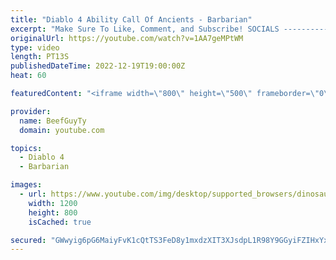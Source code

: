 ```yaml
---
title: "Diablo 4 Ability Call Of Ancients - Barbarian"
excerpt: "Make Sure To Like, Comment, and Subscribe! SOCIALS ---------------------------------------------- Join Our ..."
originalUrl: https://youtube.com/watch?v=1AA7geMPtWM
type: video
length: PT13S
publishedDateTime: 2022-12-19T19:00:00Z
heat: 60

featuredContent: "<iframe width=\"800\" height=\"500\" frameborder=\"0\" src=\"https://www.youtube.com/embed/1AA7geMPtWM\" allow=\"accelerometer; autoplay; encrypted-media; gyroscope; picture-in-picture\" allowfullscreen></iframe>"

provider:
  name: BeefGuyTy
  domain: youtube.com

topics:
  - Diablo 4
  - Barbarian

images:
  - url: https://www.youtube.com/img/desktop/supported_browsers/dinosaur.png
    width: 1200
    height: 800
    isCached: true

secured: "GWwyig6pG6MaiyFvK1cQtTS3FeD8y1mxdzXIT3XJsdpL1R98Y9GGyiFZIHxYxSRIKASOEqTVC1/gOg38U0+tbOF719ILzYYDwNSPrxsuZgkWmwUiy4daC6bJq/yRZWx7so65fwvFa4GCwMPfsW//v32IYM2vQ/xSr4Gv0o8/K3KuDsoCzZLzHrDSsPhhZHakOH3+0XT8jJo+qcMINjG7bLkdLoWLa6IkugUjW1HaImiQ9bcCfFzm816w1bwCBuDsygbLN4FDUZryG4BIsTs8wMSPQXhIyqupQO3AMGl6UgZpzZvO1kzjf2IY09bzG0maIG97DGJYXXm5Kpa/cfEa0Jcr9GMVcC7BmOxgXSChvUit6f4scz+AuFDMVUF2NULv8rhZHLezRlwWfWjL0xfFIKL9FqxhQbwtT9nWJVrIu1M=;humPl6OSe9ChLYHokfyqVw=="
---
```


